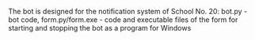 The bot is designed for the notification system of School No. 20:
bot.py - bot code,
form.py/form.exe - code and executable files of the form for starting and stopping the bot as a program for Windows
